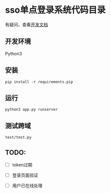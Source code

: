 # sso单点登录系统代码目录

有疑问，查看[开发文档](https://github.com/Svtter/Flask-sso/wiki)

## 开发环境

Python3


## 安装

```
pip install -r requirements.pip
```

## 运行

```
python3 app.py runserver
```

## 测试跨域

`test/test.py`

## TODO:

- [ ] token过期
- [ ] 登录页面验证
- [ ] 用户已在线处理

